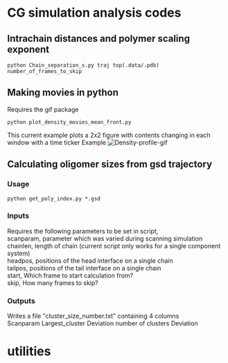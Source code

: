 # CG simulation analysis codes
## Intrachain distances and polymer scaling exponent
```
python Chain_separation_s.py traj top(.data/.pdb) number_of_frames_to_skip
```

## Making movies in python
Requires the gif package
```
python plot_density_movies_mean_front.py 
```
This current example plots a 2x2 figure with contents changing in each window with a time ticker
Example ![Density-profile-gif](https://github.com/rmregy/analysis_codes/blob/main/example_movie.gif)

## Calculating oligomer sizes from gsd trajectory 
### Usage
```
python get_poly_index.py *.gsd 
```
### Inputs
Requires the following parameters to be set in script,<br/>
scanparam, parameter which was varied during scanning simulation<br/>
chainlen, length of chain (current script only works for a single component system)<br/>
headpos, positions of the head interface on a single chain<br/> 
tailpos, positions of the tail interface on a single chain<br/>
start, Which frame to start calculation from?<br/>
skip, How many frames to skip?<br/>

### Outputs
Writes a file "cluster_size_number.txt" containing 4 columns<br/>
Scanparam Largest_cluster Deviation number of clusters Deviation



# utilities
